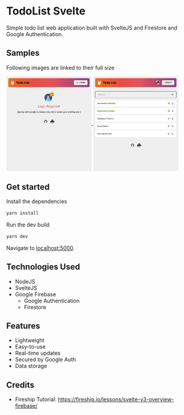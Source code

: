 # TodoList Svelte
Simple todo list web application built with SvelteJS and Firestore and Google Authentication.

## Samples
Following images are linked to their full size

<a href="./samples/landing.png">
  <img align="center" src="./samples/landing.png" width="45%" />
</a>

<a href="./samples/list.png">
  <img align="center" src="./samples/list.png" width="45%" />
</a>

## Get started

Install the dependencies

```bash
yarn install
```

Run the dev build

```bash
yarn dev
```
Navigate to [localhost:5000](http://localhost:5000). 

## Technologies Used
- NodeJS
- SvelteJS
- Google Firebase
  - Google Authentication
  - Firestore
  
## Features
- Lightweight
- Easy-to-use
- Real-time updates
- Secured by Google Auth
- Data storage

## Credits
- Fireship Tutorial: https://fireship.io/lessons/svelte-v3-overview-firebase/